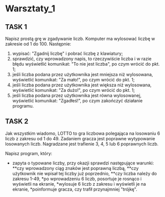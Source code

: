 # Warsztaty_1
## TASK 1
Napisz prostą grę w zgadywanie liczb. Komputer ma wylosować liczbę w zakresie od 1 do 100. Następnie:

1. wypisać: "Zgadnij liczbę" i pobrać liczbę z klawiatury;
2. sprawdzić, czy wprowadzony napis, to rzeczywiście liczba i w razie błędu wyświetlić komunikat: "To nie jest liczba", po czym wrócić do pkt. 1;
3. jeśli liczba podana przez użytkownika jest mniejsza niż wylosowana, wyświetlić komunikat: "Za mało!", po czym wrócić do pkt. 1;
4. jeśli liczba podana przez użytkownika jest większa niż wylosowana, wyświetlić komunikat: "Za dużo!", po czym wrócić do pkt. 1;
5. jeśli liczba podana przez użytkownika jest równa wylosowanej, wyświetlić komunikat: "Zgadłeś!", po czym zakończyć działanie programu.

## TASK 2
Jak wszystkim wiadomo, LOTTO to gra liczbowa polegająca na losowaniu 6 liczb z zakresu od 1 do 49. Zadaniem gracza jest poprawne wytypowanie losowanych liczb. Nagradzane jest trafienie 3, 4, 5 lub 6 poprawnych liczb.

Napisz program, który:

* zapyta o typowane liczby, przy okazji sprawdzi następujące warunki:
**czy wprowadzony ciąg znaków jest poprawną liczbą,
**czy użytkownik nie wpisał tej liczby już poprzednio,
**czy liczba należy do zakresu 1-49,
*po wprowadzeniu 6 liczb, posortuje je rosnąco i wyświetli na ekranie,
*wylosuje 6 liczb z zakresu i wyświetli je na ekranie,
*poinformuje gracza, czy trafił przynajmniej "trójkę".
